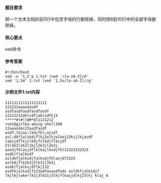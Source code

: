 #### 题目要求

把一个文本文档的前5行中包含字母的行删除掉，同时把6到10行中的全部字母删除掉。

#### 核心要点

sed命令

#### 参考答案

```shell
#!/bin/bash
sed -n '1,5'p 1.txt |sed '/[a-zA-Z]/d'
sed '1,5d' 1.txt |sed '1,5s/[a-zA-Z]//g'
```

#### 示例文件1.txt内容

```shell
1111111111111111111
121212aaasdasdf
asdfasdfasdfasdfasdf
12121212aklsdfjaklsdfkjk
*****#)#((@#*@)1121212
root@gitlba-aming shell100
12aaasdas23asdfasdf
asdf;lkjas;lkdjfkl;ajsdf
asl;dkfjalskdjflkj2elkjwlkej23kijlkjasdf
laksjdflkjslkdjfslkdjflksjdf
21l3k2l3k2l3kjl2k3jl2k3j
askdjfklasjdflklkajlksdjfkl12323232323
asdklfjalksdf
asldkfjalksdjfalksdjfklasjdf2323
aslkdjflk2k3j2lk3jl2k3j
asdklfjalksjdflkj132
asdfkjalksdjf121adfavasdfads asldkfjalksdjf
lkjlkjlwkerlk2j3lk21j3lkjflkasjdlkj23lkj klaj d
```